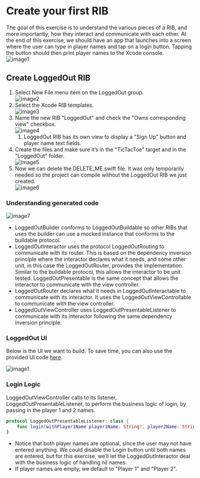 # Create your first RIB

The goal of this exercise is to understand the various pieces of a RIB, and more importantly, how they interact and communicate with each other. At the end of this exercise, we should have an app that launches into a screen where the user can type in player names and tap on a login button. Tapping the button should then print player names to the Xcode console.  
![image1](https://github.com/uber/ribs/blob/assets/tutorial_assets/ios/tutorial1-create-a-rib/images/image1.jpg)

## Create LoggedOut RIB

1. Select New File menu item on the LoggedOut group.  
![image2](https://github.com/uber/ribs/blob/assets/tutorial_assets/ios/tutorial1-create-a-rib/images/image2.jpg)  
2. Select the Xcode RIB templates.  
![image3](https://github.com/uber/ribs/blob/assets/tutorial_assets/ios/tutorial1-create-a-rib/images/image3.jpg)  
3. Name the new RIB "LoggedOut" and check the "Owns corresponding view" checkbox.  
    ![image4](https://github.com/uber/ribs/blob/assets/tutorial_assets/ios/tutorial1-create-a-rib/images/image4.jpg)  
    1. LoggedOut RIB has its own view to display a "Sign Up" button and player name text fields.  
4. Create the files and make sure it’s in the "TicTacToe" target and in the "LoggedOut" folder.  
![image5](https://github.com/uber/ribs/blob/assets/tutorial_assets/ios/tutorial1-create-a-rib/images/image5.jpg)  
5. Now we can delete the DELETE_ME.swift file. It was only temporarily needed so the project can compile without the LoggedOut RIB we just created.  
![image6](https://github.com/uber/ribs/blob/assets/tutorial_assets/ios/tutorial1-create-a-rib/images/image6.jpg)

### Understanding generated code

![image7](https://github.com/uber/ribs/blob/assets/tutorial_assets/ios/tutorial1-create-a-rib/images/image7.jpg)

* LoggedOutBuilder conforms to LoggedOutBuildable so other RIBs that uses the builder can use a mocked instance that conforms to the buildable protocol.
* LoggedOutInteractor uses the protocol LoggedOutRouting to communicate with its router. This is based on the dependency inversion principle where the interactor declares what it needs, and some other unit, in this case the LoggedOutRouter, provides the implementation. Similar to the buildable protocol, this allows the interactor to be unit tested. LoggedOutPresentable is the same concept that allows the interactor to communicate with the view controller.
* LoggedOutRouter declares what it needs in LoggedOutInteractable to communicate with its interactor. It uses the LoggedOutViewControllable to communicate with the view controller.
* LoggedOutViewController uses LoggedOutPresentableListener to communicate with its interactor following the same dependency inversion principle.

### LoggedOut UI

Below is the UI we want to build. To save time, you can also use the provided UI code [here](https://github.com/uber/ribs/blob/assets/tutorial_assets/ios/tutorial1-create-a-rib/source/source1.swift?raw=true).

![image1](https://github.com/uber/ribs/blob/assets/tutorial_assets/ios/tutorial1-create-a-rib/images/image1.jpg)

### Login Logic

LoggedOutViewController calls to its listener, LoggedOutPresentableListener, to perform the business logic of login, by passing in the player 1 and 2 names.

```swift
protocol LoggedOutPresentableListener: class {
    func login(withPlayer1Name player1Name: String?, player2Name: String?)
}
```

* Notice that both player names are optional, since the user may not have entered anything. We could disable the Login button until both names are entered, but for this exercise, we’ll let the LoggedOutInteractor deal with the business logic of handling nil names.
* If player names are empty, we default to "Player 1" and "Player 2".